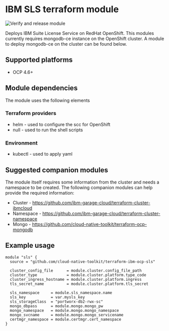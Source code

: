 #  IBM SLS terraform module

![Verify and release module](https://github.com/cloud-native-toolkit/terraform-ibm-ocp-sls/workflows/Verify%20and%20release%20module/badge.svg)

Deploys IBM Suite License Service on RedHat OpenShift.  This modules currently requires mongodb-ce instance on the OpenShift cluster.  A module to deploy mongodb-ce on the cluster can be found below.

## Supported platforms

- OCP 4.6+

## Module dependencies

The module uses the following elements

### Terraform providers

- helm - used to configure the scc for OpenShift
- null - used to run the shell scripts

### Environment

- kubectl - used to apply yaml 

## Suggested companion modules

The module itself requires some information from the cluster and needs a
namespace to be created. The following companion
modules can help provide the required information:

- Cluster - https://github.com/ibm-garage-cloud/terraform-cluster-ibmcloud
- Namespace - https://github.com/ibm-garage-cloud/terraform-cluster-namespace
- Mongo - https://github.com/cloud-native-toolkit/terraform-ocp-mongodb

## Example usage

```hcl-terraform
module "sls" {
  source = "github.com/cloud-native-toolkit/terraform-ibm-ocp-sls"

  cluster_config_file      = module.cluster.config_file_path
  cluster_type             = module.cluster.platform.type_code
  cluster_ingress_hostname = module.cluster.platform.ingress
  tls_secret_name          = module.cluster.platform.tls_secret
  
  sls_namespace     = module.sls_namespace.name
  sls_key           = var.mysls_key
  sls_storageClass  = "portworx-db2-rwx-sc"
  mongo_dbpass      = module.mongo.mongo_pw
  mongo_namespace   = module.mongo.mongo_namespace
  mongo_svcname     = module.mongo.mongo_servicename
  certmgr_namespace = module.certmgr.cert_namespace
}
```

